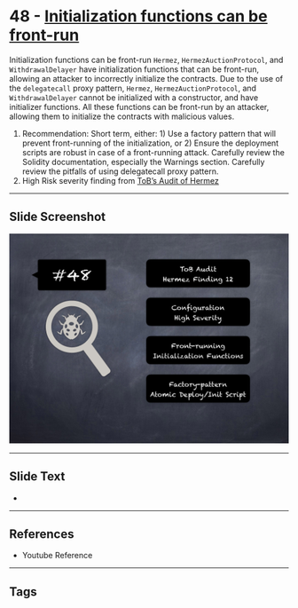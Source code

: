 
# 48 - [Initialization functions can be front-run](./Initialization%20functions%20can%20be%20front-run.md)

Initialization functions can be front-run `Hermez`, `HermezAuctionProtocol`, and `WithdrawalDelayer` have initialization functions that can be front-run, allowing an attacker to incorrectly initialize the contracts. Due to the use of the `delegatecall` proxy pattern, `Hermez`, `HermezAuctionProtocol`, and `WithdrawalDelayer` cannot be initialized with a constructor, and have initializer functions. All these functions can be front-run by an attacker, allowing them to initialize the contracts with malicious values.


1. Recommendation: Short term, either: 1) Use a factory pattern that will prevent front-running of the initialization, or 2) Ensure the deployment scripts are robust in case of a front-running attack. Carefully review the Solidity documentation, especially the Warnings section. Carefully review the pitfalls of using delegatecall proxy pattern.
2. High Risk severity finding from [ToB’s Audit of Hermez](https://github.com/trailofbits/publications/blob/master/reviews/hermez.pdf)


___
## Slide Screenshot
![048.png](../../images/7.%20Audit%20Findings%20101/048.png)
___
## Slide Text
- 
___
## References
- Youtube Reference
___
## Tags
